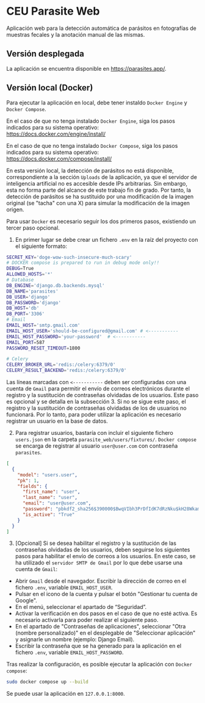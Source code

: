 # CEU Parasite Web 
Aplicación web para la detección automática de parásitos en fotografías de muestras fecales y la anotación manual de las mismas.

## Versión desplegada

La aplicación se encuentra disponible en https://parasites.app/.

## Versión local (Docker)
Para ejecutar la aplicación en local, debe tener instaldo `Docker Engine` y `Docker Compose`.  

En el caso de que no tenga instalado `Docker Engine`, siga los pasos indicados para su sistema operativo: https://docs.docker.com/engine/install/  

En el caso de que no tenga instalado `Docker Compose`, siga los pasos indicados para su sistema operativo: https://docs.docker.com/compose/install/  

En esta versión local, la detección de parásitos no está disponible, correspondiente a la sección `Uploads` de la aplicación, ya que el servidor de inteligencia artificial no es accesible desde IPs arbitrarias. Sin embargo, esta no forma parte del alcance de este trabajo fin de grado.
Por tanto, la detección de parásitos se ha sustituido por una modificación de la imagen original (se "tacha" con una X) para simular la modificación de la imagen origen.

Para usar `Docker` es necesario seguir los dos primeros pasos, existiendo un tercer paso opcional.

1. En primer lugar se debe crear un fichero `.env` en la raíz del proyecto con el siguiente formato:

```bash
SECRET_KEY='doge-wow-such-insecure-much-scary'
# DOCKER compose is prepared to run in debug mode only!! 
DEBUG=True
ALLOWED_HOSTS='*'
# Database
DB_ENGINE='django.db.backends.mysql'
DB_NAME='parasites'
DB_USER='django'
DB_PASSWORD='django'
DB_HOST='db'
DB_PORT='3306'
# Email
EMAIL_HOST='smtp.gmail.com'
EMAIL_HOST_USER='should-be-configured@gmail.com' # <-----------
EMAIL_HOST_PASSWORD='your-password'  # <-----------
EMAIL_PORT=587
PASSWORD_RESET_TIMEOUT=1800

# Celery
CELERY_BROKER_URL='redis:/celery:6379/0'
CELERY_RESULT_BACKEND='redis:/celery:6379/0'
```

Las líneas marcadas con `<-----------` deben ser configuradas con una cuenta de `Gmail` para permitir el envío de correos electrónicos durante el registro y la sustitución de contraseñas olvidadas de los usuarios. 
Este paso es opcional y se detalla en la subsección 3.
Si no se sigue este paso, el registro y la sustitución de contraseñas olvidadas de los de usuarios no funcionará. Por lo tanto, para poder utilizar la aplicación es necesario registrar un usuario en la base de datos. 

2. Para registrar usuarios, bastaría con incluir el siguiente fichero `users.json` en la carpeta `parasite_web/users/fixtures/`. `Docker compose` se encarga de registrar al usuario `user@user.com` con contraseña `parasites`.

```json
[
  {
    "model": "users.user",
    "pk": 1,
    "fields": {
      "first_name": "user",
      "last_name": "user",
      "email": "user@user.com",
      "password": "pbkdf2_sha256$390000$BwqVIbh3PrDfIdK7dRzNku$kH28Wkam08MzCz+PApyXmvuwXihmWLH9edpIuCxNHhs=",
      "is_active": "True"
    }
  }
]
```

3. [Opcional] Si se desea habilitar el registro y la sustitución de las contraseñas olvidadas de los usuarios, deben seguirse los siguientes pasos para habilitar el envío de correos a los usuarios. En este caso, se ha utilizado el `servidor SMTP de Gmail` por lo que debe usarse una cuenta de `Gmail`:

* Abrir `Gmail` desde el navegador. Escribir la dirección de correo en el fichero `.env`, variable `EMAIL_HOST_USER`.
* Pulsar en el icono de la cuenta y pulsar el botón "Gestionar tu cuenta de Google".
* En el menú, seleccionar el apartado de “Seguridad”. 
* Activar la verificación en dos pasos en el caso de que no esté activa. Es necesario activarla para poder realizar el siguiente paso.  
* En el apartado de "Contraseñas de aplicaciones", seleccionar "Otra (nombre personalizado)"
en el desplegable de "Seleccionar aplicación" y asignarle un nombre (ejemplo: Django Email).  
* Escribir la contraseña que se ha generado para la aplicación en el fichero `.env`, 
variable `EMAIL_HOST_PASSWORD`.

Tras realizar la configuración, es posible ejecutar la aplicación con `Docker compose`:
```bash 
sudo docker compose up --build
```
Se puede usar la aplicación en `127.0.0.1:8000`.